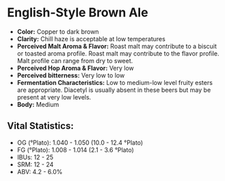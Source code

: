 # English-Style Brown Ale

- **Color:** Copper to dark brown
- **Clarity:** Chill haze is acceptable at low temperatures
- **Perceived Malt Aroma & Flavor:** Roast malt may contribute to a biscuit or toasted aroma profile. Roast malt may contribute to the flavor profile. Malt profile can range from dry to sweet.
- **Perceived Hop Aroma & Flavor:** Very low
- **Perceived bitterness:** Very low to low
- **Fermentation Characteristics:** Low to medium-low level fruity esters are appropriate. Diacetyl is usually absent in these beers but may be present at very low levels.
- **Body:** Medium

## Vital Statistics:

- OG (°Plato): 1.040 - 1.050 (10.0 - 12.4 °Plato)
- FG (°Plato): 1.008 - 1.014 (2.1 - 3.6 °Plato)
- IBUs: 12 - 25
- SRM: 12 - 24
- ABV: 4.2 - 6.0%
